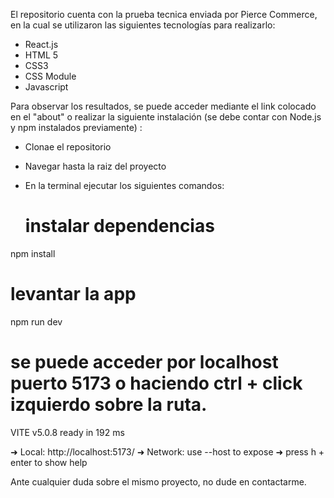 El repositorio cuenta con la prueba tecnica enviada por Pierce Commerce, en la cual se utilizaron las siguientes tecnologías para realizarlo:
- React.js
- HTML 5
- CSS3
- CSS Module
- Javascript

Para observar los resultados, se puede acceder mediante el link colocado en el "about" o realizar la siguiente instalación (se debe contar con Node.js y npm instalados previamente) :
- Clonae el repositorio
- Navegar hasta la raiz del proyecto
- En la terminal ejecutar los siguientes comandos:

  # instalar dependencias
npm install
# levantar la app
npm run dev
# se puede acceder por localhost puerto 5173 o haciendo ctrl + click izquierdo sobre la ruta.
  VITE v5.0.8  ready in 192 ms

  ➜  Local:   http://localhost:5173/
  ➜  Network: use --host to expose
  ➜  press h + enter to show help

  Ante cualquier duda sobre el mismo proyecto, no dude en contactarme.
